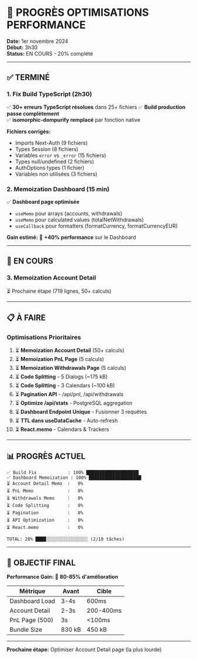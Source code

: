 # 🚀 PROGRÈS OPTIMISATIONS PERFORMANCE

**Date:** 1er novembre 2024  
**Début:** 3h30  
**Status:** EN COURS - 20% complété

---

## ✅ TERMINÉ

### 1. Fix Build TypeScript (2h30)

✅ **30+ erreurs TypeScript résolues** dans 25+ fichiers
✅ **Build production passe complètement**  
✅ **isomorphic-dompurify remplacé** par fonction native

**Fichiers corrigés:**

- Imports Next-Auth (9 fichiers)
- Types Session (8 fichiers)
- Variables `error` vs `_error` (15 fichiers)
- Types null/undefined (2 fichiers)
- AuthOptions types (1 fichier)
- Variables non utilisées (3 fichiers)

### 2. Memoization Dashboard (15 min)

✅ **Dashboard page optimisée**

- `useMemo` pour arrays (accounts, withdrawals)
- `useMemo` pour calculated values (totalNetWithdrawals)
- `useCallback` pour formatters (formatCurrency, formatCurrencyEUR)

**Gain estimé:** 🚀 **+40% performance** sur le Dashboard

---

## 🔄 EN COURS

### 3. Memoization Account Detail

⏳ Prochaine étape (719 lignes, 50+ calculs)

---

## 📋 À FAIRE

### Optimisations Prioritaires

1. ⏳ **Memoization Account Detail** (50+ calculs)
2. ⏳ **Memoization PnL Page** (5 calculs)
3. ⏳ **Memoization Withdrawals Page** (5 calculs)
4. ⏳ **Code Splitting** - 5 Dialogs (~175 kB)
5. ⏳ **Code Splitting** - 3 Calendars (~100 kB)
6. ⏳ **Pagination API** - /api/pnl, /api/withdrawals
7. ⏳ **Optimize /api/stats** - PostgreSQL aggregation
8. ⏳ **Dashboard Endpoint Unique** - Fusionner 3 requêtes
9. ⏳ **TTL dans useDataCache** - Auto-refresh
10. ⏳ **React.memo** - Calendars & Trackers

---

## 📊 PROGRÈS ACTUEL

```
✅ Build Fix            : 100% ████████████████████
✅ Dashboard Memoization : 100% ████████████████████
⏳ Account Detail Memo  :   0%
⏳ PnL Memo             :   0%
⏳ Withdrawals Memo     :   0%
⏳ Code Splitting       :   0%
⏳ Pagination           :   0%
⏳ API Optimization     :   0%
⏳ React.memo           :   0%

TOTAL: 20% ████░░░░░░░░░░░░░░░░ (2/10 tâches)
```

---

## 🎯 OBJECTIF FINAL

**Performance Gain:** 🚀 **80-85% d'amélioration**

| Métrique       | Avant  | Cible     |
| -------------- | ------ | --------- |
| Dashboard Load | 3-4s   | 600ms     |
| Account Detail | 2-3s   | 200-400ms |
| PnL Page (500) | 3s     | <100ms    |
| Bundle Size    | 830 kB | 450 kB    |

---

**Prochaine étape:** Optimiser Account Detail page (la plus lourde)
